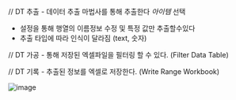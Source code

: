 
// DT 추출 - 데이터 추출 마법사를 통해 추출한다 *아이템* 선택 
+ 설정을 통해 행열의 이름정보 수정 및 특정 값만 추출할수있다
+ 추출 타입에 따라 인식이 달라짐 (text, 숫자)

// DT 가공 -  통해 저장된 엑셀파일을 필터링 할 수 있다. (Filter Data Table)

// DT 기록 - 추출된 정보를 엑셀로 저장한다. (Write Range Workbook)

![image](https://github.com/jaegyuyoo/automation/assets/57005741/29fee157-070b-4cca-acd1-f91032e38068)